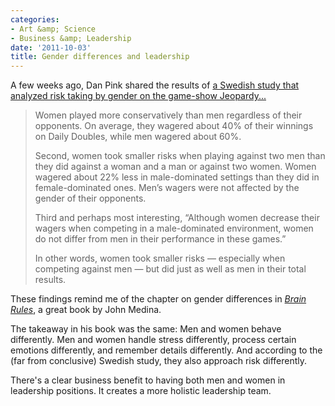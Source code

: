 ```yaml
---
categories:
- Art &amp; Science
- Business &amp; Leadership
date: '2011-10-03'
title: Gender differences and leadership
---
```


A few weeks ago, Dan Pink shared the results of <a href="http://www.danpink.com/archives/2011/09/ill-take-gender-differences-for-800-alex">a Swedish study that analyzed risk taking by gender on the game-show Jeopardy...</a>

<blockquote>Women played more conservatively than men regardless of their opponents. On average, they wagered about 40% of their winnings on Daily Doubles, while men wagered about 60%.

Second, women took smaller risks when playing against two men than they did against a woman and a man or against two women. Women wagered about 22% less in male-dominated settings than they did in female-dominated ones.  Men’s wagers were not affected by the gender of their opponents.

Third and perhaps most interesting, “Although women decrease their wagers when competing in a male-dominated environment, women do not differ from men in their performance in these games.”

In other words, women took smaller risks — especially when competing against men — but did just as well as men in their total results.</blockquote>

These findings remind me of the chapter on gender differences in <em><a href="http://www.brainrules.net/about-brain-rules">Brain Rules</a></em>, a great book by John Medina.

The takeaway in his book was the same: Men and women behave differently. Men and women handle stress differently, process certain emotions differently, and remember details differently. And according to the (far from conclusive) Swedish study, they also approach risk differently.

There's a clear business benefit to having both men and women in leadership positions. It creates a more holistic leadership team.